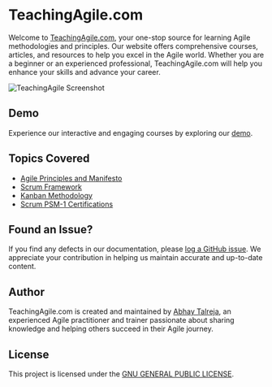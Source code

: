 # TeachingAgile.com

Welcome to [TeachingAgile.com](https://teachingagile.com/ "Teaching Agile"), your one-stop source for learning Agile methodologies and principles. Our website offers comprehensive courses, articles, and resources to help you excel in the Agile world. Whether you are a beginner or an experienced professional, TeachingAgile.com will help you enhance your skills and advance your career.

![TeachingAgile Screenshot](https://teachingagile.com/teachingAgileWebSnapshot.png)

## Demo

Experience our interactive and engaging courses by exploring our [demo](https://www.teachingagile.com/demo).

## Topics Covered

- [Agile Principles and Manifesto](https://teachingagile.com/scrum/psm-1/scrum-theory-principles/agile-principles/ "Agile Principles")
- [Scrum Framework](https://teachingagile.com/scrum/psm-1/scrum-framework/introduction-to-scrum/ "Scrum Framework")
- [Kanban Methodology](https://teachingagile.com/#kanban "Kanban Methodology")
- [Scrum PSM-1 Certifications](https://www.teachingagile.com/agile-certifications "Scrum PSM-1 Certifications")

## Found an Issue?

If you find any defects in our documentation, please [log a GitHub issue](https://github.com/abhaytalreja/teaching-agile-docs/issues). We appreciate your contribution in helping us maintain accurate and up-to-date content.

## Author

TeachingAgile.com is created and maintained by [Abhay Talreja](https://teachingagile.com/about), an experienced Agile practitioner and trainer passionate about sharing knowledge and helping others succeed in their Agile journey.

## License

This project is licensed under the [GNU GENERAL PUBLIC LICENSE](/blob/main/LICENSE.md).
